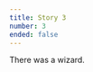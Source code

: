 ```yaml
---
title: Story 3
number: 3
ended: false
---
```


<story-part username="3156076553" image=""><span>There was a wizard.</span></story-part>

